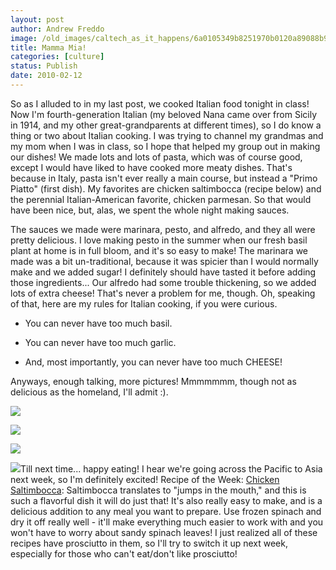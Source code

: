 ```yaml
---
layout: post
author: Andrew Freddo
image: /old_images/caltech_as_it_happens/6a0105349b8251970b0120a89088b9970b.jpg
title: Mamma Mia!
categories: [culture]
status: Publish
date: 2010-02-12
---
```


So as I alluded to in my last post, we cooked Italian food tonight in class! Now I'm fourth-generation Italian (my beloved Nana came over from Sicily in 1914, and my other great-grandparents at different times), so I do know a thing or two about Italian cooking. I was trying to channel my grandmas and my mom when I was in class, so I hope that helped my group out in making our dishes!
We made lots and lots of pasta, which was of course good, except I would have liked to have cooked more meaty dishes. That's because in Italy, pasta isn't ever really a main course, but instead a "Primo Piatto" (first dish). My favorites are chicken saltimbocca (recipe below) and the perennial Italian-American favorite, chicken parmesan. So that would have been nice, but, alas, we spent the whole night making sauces.

The sauces we made were marinara, pesto, and alfredo, and they all were pretty delicious. I love making pesto in the summer when our fresh basil plant at home is in full bloom, and it's so easy to make! The marinara we made was a bit un-traditional, because it was spicier than I would normally make and we added sugar! I definitely should have tasted it before adding those ingredients... Our alfredo had some trouble thickening, so we added lots of extra cheese! That's never a problem for me, though. Oh, speaking of that, here are my rules for Italian cooking, if you were curious.

- You can never have too much basil.

- You can never have too much garlic.

- And, most importantly, you can never have too much CHEESE!

Anyways, enough talking, more pictures! Mmmmmmm, though not as delicious as the homeland, I'll admit :).


![](/old_images/caltech_as_it_happens/6a0105349b8251970b0120a8908971970b.jpg)

![](/old_images/caltech_as_it_happens/6a0105349b8251970b0120a8908a57970b.jpg)

![](/old_images/caltech_as_it_happens/6a0105349b8251970b0120a8908b63970b.jpg)

![](/old_images/caltech_as_it_happens/6a0105349b8251970b0120a8908c24970b.jpg)Till next time... happy eating! I hear we're going across the Pacific to Asia next week, so I'm definitely excited!
Recipe of the Week: [Chicken Saltimbocca](https://www.foodnetwork.com/recipes/giada-de-laurentiis/chicken-saltimbocca-recipe/index.html): Saltimbocca translates to "jumps in the mouth," and this is such a flavorful dish it will do just that! It's also really easy to make, and is a delicious addition to any meal you want to prepare. Use frozen spinach and dry it off really well - it'll make everything much easier to work with and you won't have to worry about sandy spinach leaves!
I just realized all of these recipes have prosciutto in them, so I'll try to switch it up next week, especially for those who can't eat/don't like prosciutto!
